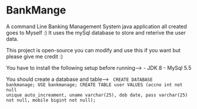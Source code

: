 # BankMange
A command Line Banking Management System java application all created goes to Myself :)
It uses the mySql database to store and reterive the user data. 

This project is open-source you can modify and use this if you want 
but please give me credit :)

You have to install the following setup before running-->
    - JDK 8
    - MySql 5.5
    
You should create a database and table-->
    <code>
        CREATE DATABASE bankmanage;
        USE bankmanage;
        CREATE TABLE user VALUES
        (accno int not null unique auto_increament, uname varchar(25), dob date, pass varchar(25) not null, mobile bigint not null);
    <code>
